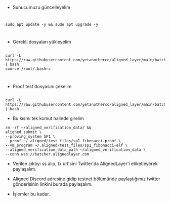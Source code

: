 - Sunucumuzu güncelleyelim


#

```console
sudo apt update -y && sudo apt upgrade -y

```
#

- Gerekli dosyaları yükleyelim

```console

curl -L https://raw.githubusercontent.com/yetanotherco/aligned_layer/main/batcher/aligned/install_aligned.sh | bash
source /root/.bashrc

```
#

- Proof test dosyasını çekelim

```console

curl -L https://raw.githubusercontent.com/yetanotherco/aligned_layer/main/batcher/aligned/get_proof_test_files.sh | bash
```

- Bu kısmı tek komut halinde girelim

```console
rm -rf ~/aligned_verification_data/ &&
aligned submit \
--proving_system SP1 \
--proof ~/.aligned/test_files/sp1_fibonacci.proof \
--vm_program ~/.aligned/test_files/sp1_fibonacci-elf \
--aligned_verification_data_path ~/aligned_verification_data \
--conn wss://batcher.alignedlayer.com
```

- Verilen çıktıyı ss alıp, tx url'sini Twitter'da AlignedLayer'i etiketleyerek paylaşalım.
  
- Aligned Discord adresine gidip testnet bölümünde paylaştığımız twitter gönderisinin linkini burada paylaşalım. 

- İşlemler bu kadar.
